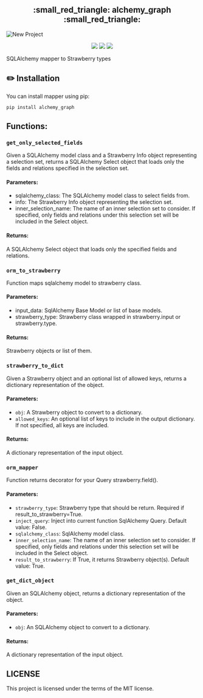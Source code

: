 <h2 align="center">:small_red_triangle: alchemy_graph :small_red_triangle:</h2>

![New Project](https://user-images.githubusercontent.com/68655454/236483334-a3c86f5c-f732-4465-bf78-692ddd4609b2.png)

<p align="center">
    <a href="https://pypi.python.org/pypi/alchemy_graph" alt="PyPi Package Version">
        <img src="https://img.shields.io/pypi/v/alchemy_graph.svg" /></a>
    <a href="https://pypi.python.org/pypi/alchemy_graph" alt="Supported Python versions">
        <img src="https://img.shields.io/pypi/pyversions/alchemy_graph.svg" /></a>
    <a href="https://github.com/kieled/alchemy_graph/actions/workflows/test.yml" alt="GitFlow">
        <img src="https://github.com/kieled/alchemy_graph/actions/workflows/test.yml/badge.svg" /></a>
</p>

<p aling="center">SQLAlchemy mapper to Strawberry types</p>


## :pencil2: Installation
You can install mapper using pip:

```bash
pip install alchemy_graph
```

## Functions:
### `get_only_selected_fields`
Given a SQLAlchemy model class and a Strawberry Info object representing a selection set, returns a SQLAlchemy Select object that loads only the fields and relations specified in the selection set.

#### Parameters:

- sqlalchemy_class: The SQLAlchemy model class to select fields from.
- info: The Strawberry Info object representing the selection set.
- inner_selection_name: The name of an inner selection set to consider. If specified, only fields and relations under this selection set will be included in the Select object.
#### Returns:
A SQLAlchemy Select object that loads only the specified fields and relations.
### `orm_to_strawberry`
Function maps sqlalchemy model to strawberry class.

#### Parameters:
- input_data: SqlAlchemy Base Model or list of base models.
- strawberry_type: Strawberry class wrapped in strawberry.input or strawberry.type.
#### Returns:
Strawberry objects or list of them.
### `strawberry_to_dict`
Given a Strawberry object and an optional list of allowed keys, returns a dictionary representation of the object.

#### Parameters:
- `obj`: A Strawberry object to convert to a dictionary.
- `allowed_keys`: An optional list of keys to include in the output dictionary. If not specified, all keys are included.
#### Returns:
A dictionary representation of the input object.
### `orm_mapper`
Function returns decorator for your Query strawberry.field().

#### Parameters:
- `strawberry_type`: Strawberry type that should be return. Required if result_to_strawberry=True.
- `inject_query`: Inject into current function SqlAlchemy Query. Default value: False.
- `sqlalchemy_class`: SqlAlchemy model class.
- `inner_selection_name`: The name of an inner selection set to consider. If specified, only fields and relations under this selection set will be included in the Select object.
- `result_to_strawberry`: If True, it returns Strawberry object(s). Default value: True.
### `get_dict_object`
Given an SQLAlchemy object, returns a dictionary representation of the object.

#### Parameters:
- `obj`: An SQLAlchemy object to convert to a dictionary.
#### Returns:
A dictionary representation of the input object.

## LICENSE

This project is licensed under the terms of the MIT license.
